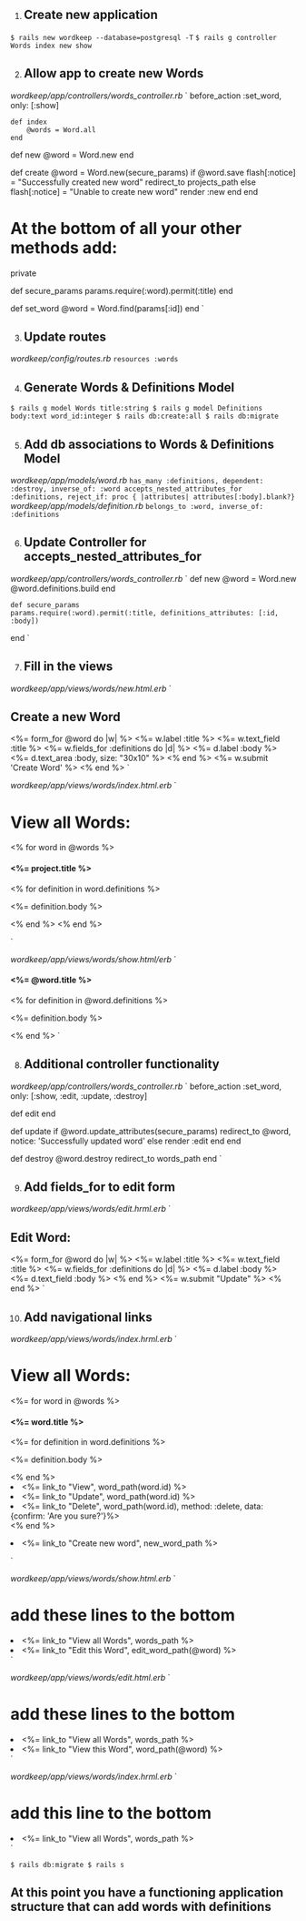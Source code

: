 1. ## Create new application

`$ rails new wordkeep --database=postgresql -T`
`$ rails g controller Words index new show`

2. ## Allow app to create new Words
_wordkeep/app/controllers/words_controller.rb_
`
before_action :set_word, only: [:show]

	def index
		@words = Word.all
	end

  def new
  	@word = Word.new
  end

  def create
  	@word = Word.new(secure_params)
  	if @word.save
  		flash[:notice] = "Successfully created new word"
  		redirect_to projects_path
  	else
  		flash[:notice] = "Unable to create new word"
  		render :new
  	end
  end

  # At the bottom of all your other methods add:

  private

  def secure_params
  	params.require(:word).permit(:title)
  end

  def set_word
  	@word = Word.find(params[:id])
  end
`

3. ## Update routes

_wordkeep/config/routes.rb_
`
	resources :words
`

4. ## Generate Words & Definitions Model

`
$ rails g model Words title:string
$ rails g model Definitions body:text word_id:integer
$ rails db:create:all
$ rails db:migrate
`

5. ## Add db associations to Words & Definitions Model

_wordkeep/app/models/word.rb_
`
	has_many :definitions, dependent: :destroy, inverse_of: :word
	accepts_nested_attributes_for :definitions, reject_if: proc { |attributes| attributes[:body].blank?}
`
_wordkeep/app/models/definition.rb_
`
	belongs_to :word, inverse_of: :definitions
`

6. ## Update Controller for accepts_nested_attributes_for

_wordkeep/app/controllers/words_controller.rb_
`
	def new
  	@word = Word.new
  	@word.definitions.build
  end

	def secure_params
  	params.require(:word).permit(:title, definitions_attributes: [:id, :body])
  end
`

7. ## Fill in the views

_wordkeep/app/views/words/new.html.erb_
`
<h2>Create a new Word</h2>
<%= form_for @word do |w| %>
	<%= w.label :title %>
	<%= w.text_field :title %>
	<%= w.fields_for :definitions do |d| %>
		<%= d.label :body %>
		<%= d.text_area :body, size: "30x10" %>
	<% end %>
	<%= w.submit 'Create Word' %>
<% end %>
`

_wordkeep/app/views/words/index.html.erb_
`
<h1>View all Words:</h1>

<% for word in @words %>
	<h4><%= project.title %></h4>
	<% for definition in word.definitions %>
		<p><%= definition.body %></p>
	<% end %>
<% end %>

`

_wordkeep/app/views/words/show.html/erb_
`
<h4><%= @word.title %></h4>
<% for definition in @word.definitions %>
	<p><%= definition.body %></p>
<% end %>
`

8. ## Additional controller functionality

_wordkeep/app/controllers/words_controller.rb_
`
before_action :set_word, only: [:show, :edit, :update, :destroy]

  def edit
  end

  def update
  	if @word.update_attributes(secure_params)
  		redirect_to @word, notice: 'Successfully updated word'
  	else
  		render :edit
  	end
  end

  def destroy
  	@word.destroy
  	redirect_to words_path
  end
`

9. ## Add fields_for to edit form

_wordkeep/app/views/words/edit.hrml.erb_
`
<h2>Edit Word:</h2>
<%= form_for @word do |w| %>
	<%= w.label :title %>
	<%= w.text_field :title %>
	<%= w.fields_for :definitions do |d| %>
		<%= d.label :body %>
		<%= d.text_field :body %>
	<% end %>
	<%= w.submit "Update" %>
<% end %>
`

10. ## Add navigational links

_wordkeep/app/views/words/index.hrml.erb_
`
<h1>View all Words:</h1>

<%= for word in @words %>
	<h4><%= word.title %></h4>
	<%= for definition in word.definitions %>
		<p><%= definition.body %></p>
	<% end %>
	<li><%= link_to "View", word_path(word.id) %></li>
	<li><%= link_to "Update", word_path(word.id) %></li>
	<li><%= link_to "Delete", word_path(word.id), method: :delete, data: {confirm: 'Are you sure?'}%></li>
<% end %>

<li><%= link_to "Create new word", new_word_path %></li>

`

_wordkeep/app/views/words/show.html.erb_
`
# add these lines to the bottom
<li><%= link_to "View all Words", words_path %></li>
<li><%= link_to "Edit this Word", edit_word_path(@word) %></li>
`

_wordkeep/app/views/words/edit.html.erb_
`
# add these lines to the bottom
<li><%= link_to "View all Words", words_path %></li>
<li><%= link_to "View this Word", word_path(@word) %></li>
`

_wordkeep/app/views/words/index.hrml.erb_
`
# add this line to the bottom	
<li><%= link_to "View all Words", words_path %></li>
`

`
$ rails db:migrate
$ rails s
`

## At this point you have a functioning application structure that can add words with definitions